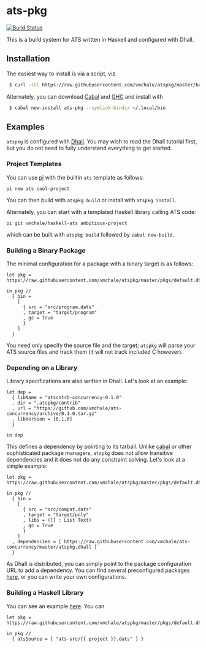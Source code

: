 # ats-pkg

[![Build Status](https://travis-ci.org/vmchale/atspkg.svg?branch=master)](https://travis-ci.org/vmchale/atspkg)

This is a build system for ATS written in Haskell and configured with Dhall.

## Installation

The easiest way to install is via a script, viz.

```bash
 $ curl -sSl https://raw.githubusercontent.com/vmchale/atspkg/master/bash/install.sh | bash -s
```

Alternately, you can download
[Cabal](https://www.haskell.org/cabal/download.html) and
[GHC](https://www.haskell.org/ghc/download.html) and install with

```bash
 $ cabal new-install ats-pkg --symlink-bindir ~/.local/bin
```

## Examples

`atspkg` is configured with
[Dhall](https://hackage.haskell.org/package/dhall/docs/Dhall-Tutorial.html). You
may wish to read the Dhall tutorial first, but you do not need to fully
understand everything to get started.

### Project Templates

You can use [pi](https://github.com/vmchale/project-init) with the builtin `ats`
template as follows:

```
pi new ats cool-project
```

You can then build with `atspkg build` or install with `atspkg install`.

Alternately, you can start with a templated Haskell library calling ATS code:

```
pi git vmchale/haskell-ats ambitious-project
```

which can be built with `atspkg build` followed by `cabal new-build`.

### Building a Binary Package

The minimal configuration for a package with a binary target is as follows:

```dhall
let pkg = https://raw.githubusercontent.com/vmchale/atspkg/master/pkgs/default.dhall

in pkg //
  { bin =
    [
      { src = "src/program.dats"
      , target = "target/program"
      , gc = True
      }
    ]
  }
```

You need only specify the source file and the target; `atspkg` will parse your
ATS source files and track them (it will not track included C however).

### Depending on a Library

Library specifications are also written in Dhall. Let's look at an example:

```dhall
let dep =
  { libName = "atscntrb-concurrency-0.1.0"
  , dir = ".atspkg/contrib"
  , url = "https://github.com/vmchale/ats-concurrency/archive/0.1.0.tar.gz"
  , libVersion = [0,1,0]
  }

in dep
```

This defines a dependency by pointing to its tarball. Unlike
[cabal](https://www.haskell.org/cabal/) or other sophisticated package managers,
`atspkg` does not allow transitive dependencies and it does not do any
constraint solving. Let's look at a simple example:

```
let pkg = https://raw.githubusercontent.com/vmchale/atspkg/master/pkgs/default.dhall

in pkg //
  { bin =
    [
      { src = "src/compat.dats"
      , target = "target/poly"
      , libs = ([] : List Text)
      , gc = True
      }
    ]
  , dependencies = [ https://raw.githubusercontent.com/vmchale/ats-concurrency/master/atspkg.dhall ]
  }
```

As Dhall is distributed, you can simply point to the package configuration URL
to add a dependency. You can find several preconfigured packages
[here](https://github.com/vmchale/atspkg/tree/master/pkgs), or you can write
your own configurations.

### Building a Haskell Library

You can see an example [here](https://github.com/vmchale/fast-arithmetic). You
can

```
let pkg = https://raw.githubusercontent.com/vmchale/atspkg/master/pkgs/default.dhall

in pkg //
  { atsSource = [ "ats-src/{{ project }}.dats" ] }
```
